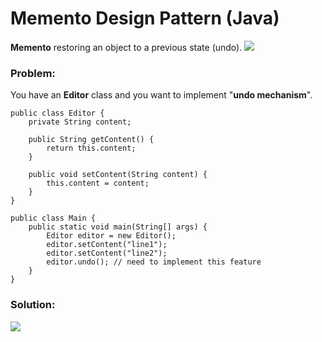 # Memento Design Pattern (Java)

**Memento** restoring an object to a previous state (undo).
![](https://github.com/shamy1st/design-pattern-memento-java/blob/main/memento-uml.png)
### Problem: 
You have an **Editor** class and you want to implement "**undo mechanism**".

    public class Editor {
        private String content;

        public String getContent() {
            return this.content;
        }

        public void setContent(String content) {
            this.content = content;
        }
    }

    public class Main {
        public static void main(String[] args) {
            Editor editor = new Editor();
            editor.setContent("line1");
            editor.setContent("line2");
            editor.undo(); // need to implement this feature
        }
    }
### Solution:
![](https://github.com/shamy1st/design-pattern-memento-java/blob/main/memento-solution-uml.png)
